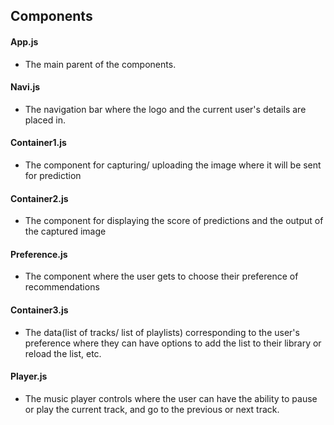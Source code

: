 ## Components

#### App.js

- The main parent of the components.

#### Navi.js

- The navigation bar where the logo and the current user's details are placed in.

#### Container1.js

- The component for capturing/ uploading the image where it will be sent for prediction

#### Container2.js

- The component for displaying the score of predictions and the output of the captured image

#### Preference.js

- The component where the user gets to choose their preference of recommendations

#### Container3.js

- The data(list of tracks/ list of playlists) corresponding to the user's preference where they can have options
to add the list to their library or reload the list, etc.

#### Player.js

- The music player controls where the user can have the ability to pause or play the current track, and go to the previous or next track.


